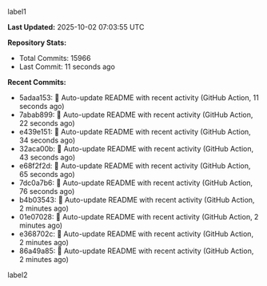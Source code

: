 
label1 
<!-- ACTIVITY_START -->
**Last Updated:** 2025-10-02 07:03:55 UTC

**Repository Stats:**
- Total Commits: 15966
- Last Commit: 11 seconds ago

**Recent Commits:**
- 5adaa153: 🤖 Auto-update README with recent activity (GitHub Action, 11 seconds ago)
- 7abab899: 🤖 Auto-update README with recent activity (GitHub Action, 22 seconds ago)
- e439e151: 🤖 Auto-update README with recent activity (GitHub Action, 34 seconds ago)
- 32aca00b: 🤖 Auto-update README with recent activity (GitHub Action, 43 seconds ago)
- e68f2f2d: 🤖 Auto-update README with recent activity (GitHub Action, 65 seconds ago)
- 7dc0a7b6: 🤖 Auto-update README with recent activity (GitHub Action, 76 seconds ago)
- b4b03543: 🤖 Auto-update README with recent activity (GitHub Action, 2 minutes ago)
- 01e07028: 🤖 Auto-update README with recent activity (GitHub Action, 2 minutes ago)
- e368702c: 🤖 Auto-update README with recent activity (GitHub Action, 2 minutes ago)
- 86a49a85: 🤖 Auto-update README with recent activity (GitHub Action, 2 minutes ago)
<!-- ACTIVITY_END -->

label2
